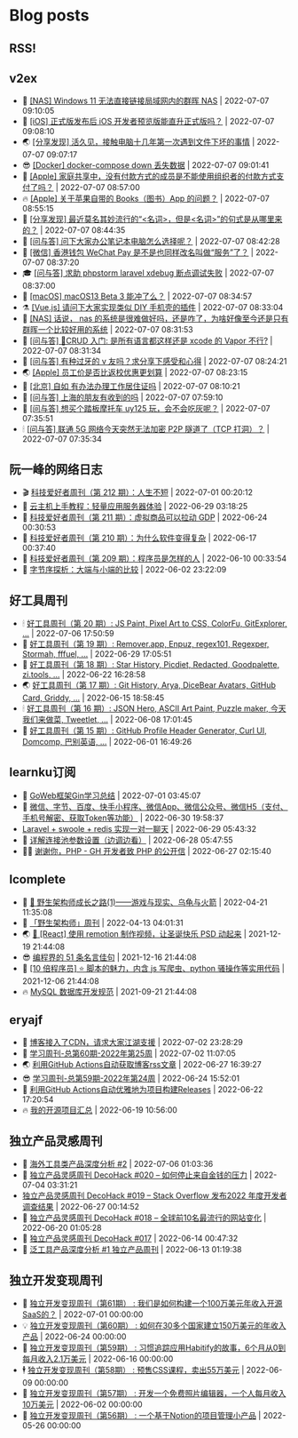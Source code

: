 # Blog posts
## RSS!



## v2ex

<!-- v2ex:START  -->
- 🫶 [[NAS] Windows 11 无法直接链接局域网内的群晖 NAS](https://www.v2ex.com/t/864726#reply2) | 2022-07-07 09:10:05 
- 🧰 [[iOS] 正式版发布后 iOS 开发者预览版能直升正式版吗？](https://www.v2ex.com/t/864725#reply2) | 2022-07-07 09:08:10 
- 🌏 [[分享发现] 活久见，接触电脑十几年第一次遇到文件下坏的事情](https://www.v2ex.com/t/864724#reply0) | 2022-07-07 09:07:17 
- 😎 [[Docker] docker-compose down 丢失数据](https://www.v2ex.com/t/864723#reply1) | 2022-07-07 09:01:41 
- 💂 [[Apple] 家庭共享中，没有付款方式的成员是不能使用组织者的付款方式支付了吗？](https://www.v2ex.com/t/864722#reply0) | 2022-07-07 08:57:00 
- 🔥 [[Apple] 关于苹果自带的 Books（图书）App 的问题？](https://www.v2ex.com/t/864721#reply0) | 2022-07-07 08:55:15 
- 🦅 [[分享发现] 最近莫名其妙流行的“&lt;名词&gt;，但是&lt;名词&gt;”的句式是从哪里来的？](https://www.v2ex.com/t/864719#reply3) | 2022-07-07 08:44:35 
- 🙉 [[问与答] 问下大家办公笔记本电脑怎么选择呢？](https://www.v2ex.com/t/864718#reply1) | 2022-07-07 08:42:28 
- 💫 [[微信] 香港钱包 WeChat Pay 是不是也同样改名叫做“服务”了？](https://www.v2ex.com/t/864717#reply0) | 2022-07-07 08:37:20 
- 🎓 [[问与答] 求助 phpstorm laravel xdebug 断点调试失败](https://www.v2ex.com/t/864716#reply0) | 2022-07-07 08:37:00 
- 🗽 [[macOS] macOS13 Beta 3 能冲了么？](https://www.v2ex.com/t/864715#reply5) | 2022-07-07 08:34:57 
- ⚗️ [[Vue.js] 请问下大家实现类似 DIY 手机壳的插件](https://www.v2ex.com/t/864713#reply0) | 2022-07-07 08:33:04 
- 🦍 [[NAS] 话说， nas 的系统是很难做好吗，还是咋了，为啥好像至今还是只有群晖一个比较好用的系统](https://www.v2ex.com/t/864712#reply14) | 2022-07-07 08:31:53 
- 🤩 [[问与答] 🙋CRUD 入门: 是所有语言都这样还是 xcode 的 Vapor 不行?](https://www.v2ex.com/t/864711#reply1) | 2022-07-07 08:31:34 
- 🙉 [[问与答] 有种过牙的 v 友吗？求分享下感受和心得](https://www.v2ex.com/t/864710#reply4) | 2022-07-07 08:24:21 
- 🌏 [[Apple] 员工价是否比返校优惠更划算](https://www.v2ex.com/t/864709#reply0) | 2022-07-07 08:23:15 
- 🐘 [[北京] 自如 有办法办理工作居住证吗](https://www.v2ex.com/t/864708#reply5) | 2022-07-07 08:10:21 
- 🧰 [[问与答] 上海的朋友有收到的吗](https://www.v2ex.com/t/864707#reply7) | 2022-07-07 07:59:10 
- 💃 [[问与答] 想买个踏板摩托车 uy125 玩，会不会吃灰呢？](https://www.v2ex.com/t/864705#reply1) | 2022-07-07 07:35:51 
- 🕯 [[问与答] 联通 5G 网络今天突然无法加密 P2P 隧道了（TCP 打洞）？](https://www.v2ex.com/t/864704#reply0) | 2022-07-07 07:35:34 <!-- v2ex:END -->

## 阮一峰的网络日志

<!-- ruanyf:START -->
- 🎬 [科技爱好者周刊（第 212 期）：人生不短](http://www.ruanyifeng.com/blog/2022/07/weekly-issue-212.html) | 2022-07-01 00:20:12 
- 💄 [云主机上手教程：轻量应用服务器体验](http://www.ruanyifeng.com/blog/2022/06/cloud-server-getting-started-tutorial.html) | 2022-06-29 03:18:25 
- 🐎 [科技爱好者周刊（第 211 期）：虚拟商品可以拉动 GDP](http://www.ruanyifeng.com/blog/2022/06/weekly-issue-211.html) | 2022-06-24 00:30:53 
- 🤔 [科技爱好者周刊（第 210 期）：为什么软件变得复杂](http://www.ruanyifeng.com/blog/2022/06/weekly-issue-210.html) | 2022-06-17 00:37:40 
- 🧠 [科技爱好者周刊（第 209 期）：程序员是怎样的人](http://www.ruanyifeng.com/blog/2022/06/weekly-issue-209.html) | 2022-06-10 00:33:54 
- 🎃 [字节序探析：大端与小端的比较](http://www.ruanyifeng.com/blog/2022/06/endianness-analysis.html) | 2022-06-02 23:22:09 <!-- ruanyf:END -->

## 好工具周刊

<!-- bestxtools:START -->
- 🕯 [好工具周刊（第 20 期）: JS Paint, Pixel Art to CSS, ColorFu, GitExplorer, ...](https://discuss-cn.bestxtools.com/d/57/1) | 2022-07-06 17:50:59 
- 🦩 [好工具周刊（第 19 期）: Remover.app, Enpuz, regex101, Regexper, Stormah, fffuel, ...](https://discuss-cn.bestxtools.com/d/56/1) | 2022-06-29 17:05:51 
- 🦄 [好工具周刊（第 18 期）: Star History, Picdiet, Redacted, Goodpalette, zi.tools, ...](https://discuss-cn.bestxtools.com/d/47/1) | 2022-06-22 16:28:58 
- 🌏 [好工具周刊（第 17 期）: Git History, Arya, DiceBear Avatars, GitHub Card, Griddy, ...](https://discuss-cn.bestxtools.com/d/43/1) | 2022-06-15 18:58:45 
- 🕯 [好工具周刊（第 16 期）: JSON Hero, ASCII Art Paint, Puzzle maker, 今天我们来做菜, Tweetlet, ...](https://discuss-cn.bestxtools.com/d/42/1) | 2022-06-08 17:01:45 
- 📝 [好工具周刊（第 15 期）: GitHub Profile Header Generator, Curl UI, Domcomp, 巴别英语, ...](https://discuss-cn.bestxtools.com/d/40/1) | 2022-06-01 16:49:26 <!-- bestxtools:END -->


## learnku订阅

<!-- learnku:START -->
- 🦅 [GoWeb框架Gin学习总结](https://learnku.com/articles/69259) | 2022-07-01 03:45:07 
- 🦅 [微信、字节、百度、快手小程序、微信App、微信公众号、微信H5（支付、手机号解密、获取Token等功能）](https://learnku.com/articles/69235) | 2022-06-30 19:58:37 
-  [Laravel + swoole + redis 实现一对一聊天](https://learnku.com/articles/69154) | 2022-06-29 05:43:32 
- 🌈 [详解连接池参数设置（边调边看）](https://learnku.com/articles/69111) | 2022-06-28 05:47:55 
- 🧑‍🏫 [谢谢你，PHP - GH 开发者致 PHP 的公开信](https://learnku.com/php/t/69054) | 2022-06-27 02:15:40 <!-- learnku:END -->



## lcomplete

<!-- lcomplete:START -->
- 🫶 [🐒 野生架构师成长之路&lpar;1&rpar;——游戏与现实、乌龟与火箭](http://codelc.com/post/growup/s01/) | 2022-04-21 11:35:08 
- 🧰 [「野生架构师」周刊](http://codelc.com/post/essay/%E9%87%8E%E7%94%9F%E6%9E%B6%E6%9E%84%E5%B8%88%E5%91%A8%E5%88%8A%E4%BB%8B%E7%BB%8D/) | 2022-04-13 04:01:31 
- 🌏 [🎄 [React] 使用 remotion 制作视频，让圣诞快乐 PSD 动起来](http://codelc.com/post/dev/js/remotion/) | 2021-12-19 21:44:08 
- 😎 [编程界的 51 条名言佳句](http://codelc.com/post/dev/thinking/quotes/) | 2021-12-16 21:44:08 
- 💂 [[10 倍程序员] ⭐ 脚本的魅力，内含 js 写爬虫、python 骚操作等实用代码](http://codelc.com/post/dev/10x/script/) | 2021-12-06 21:44:08 
- 🔥 [MySQL 数据库开发规范](http://codelc.com/post/dev/db/mysql_standard/) | 2021-09-21 21:44:08 <!-- lcomplete:END -->

## eryajf

<!-- eryajf:START -->
- 🫶 [博客接入了CDN，请求大家江湖支援](https://wiki.eryajf.net/pages/5f559d/) | 2022-07-02 23:28:29 
- 🧰 [学习周刊-总第60期-2022年第25周](https://wiki.eryajf.net/pages/bff449/) | 2022-07-02 11:07:05 
- 🌏 [利用GitHub Actions自动获取博客rss文章](https://wiki.eryajf.net/pages/1b1ba3/) | 2022-06-27 16:39:27 
- 😎 [学习周刊-总第59期-2022年第24周](https://wiki.eryajf.net/pages/b0bdd0/) | 2022-06-24 15:52:01 
- 💂 [利用GitHub Actions自动优雅地为项目构建Releases](https://wiki.eryajf.net/pages/f3e878/) | 2022-06-22 17:20:54 
- 🔥 [我的开源项目汇总](https://wiki.eryajf.net/pages/67892e/) | 2022-06-19 10:56:00 <!-- eryajf:END -->



## 独立产品灵感周刊

<!-- DecoHack:START -->
- 🦣 [海外工具类产品深度分析 #2](https://www.decohack.com/Post/746) | 2022-07-06 01:03:36 
- 🤡 [独立产品灵感周刊 DecoHack #020 – 如何停止来自金钱的压力](https://www.decohack.com/Post/728) | 2022-07-04 03:31:21 
-  [独立产品灵感周刊 DecoHack #019 – Stack Overflow 发布2022 年度开发者调查结果](https://www.decohack.com/Post/699) | 2022-06-27 00:14:52 
- 🐲 [独立产品灵感周刊 DecoHack #018 – 全球前10名最流行的网站变化](https://www.decohack.com/Post/680) | 2022-06-20 01:05:28 
- 🦅 [独立产品灵感周刊 DecoHack #017](https://www.decohack.com/Post/663) | 2022-06-14 00:47:32 
- 🧰 [泛工具产品深度分析 #1 独立产品周刊](https://www.decohack.com/Post/653) | 2022-06-13 01:19:38 <!-- DecoHack:END -->

## 独立开发变现周刊

<!-- easyindie:START -->
- 💂 [独立开发变现周刊（第61期） : 我们是如何构建一个100万美元年收入开源SaaS的？](https://www.ezindie.com/weekly/issue-61) | 2022-07-01 00:00:00 
- 💡 [独立开发变现周刊（第60期） : 如何在30多个国家建立150万美元的年收入产品](https://www.ezindie.com/weekly/issue-60) | 2022-06-24 00:00:00 
- 🌋 [独立开发变现周刊（第59期） : 习惯追踪应用Habitify的故事，6个月从0到每月收入2.1万美元](https://www.ezindie.com/weekly/issue-59) | 2022-06-16 00:00:00 
- 🕴 [独立开发变现周刊（第58期） : 预售CSS课程，卖出55万美元](https://www.ezindie.com/weekly/issue-58) | 2022-06-09 00:00:00 
- 🎊 [独立开发变现周刊（第57期） : 开发一个免费照片编辑器，一个人每月收入10万美元](https://www.ezindie.com/weekly/issue-57) | 2022-06-02 00:00:00 
- 🤔 [独立开发变现周刊（第56期） : 一个基于Notion的项目管理小产品](https://www.ezindie.com/weekly/issue-56) | 2022-05-26 00:00:00 <!-- easyindie:END -->



